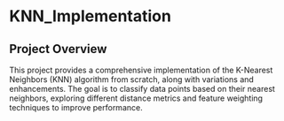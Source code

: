 # KNN_Implementation

## Project Overview
This project provides a comprehensive implementation of the K-Nearest Neighbors (KNN) algorithm from scratch, along with variations and enhancements. The goal is to classify data points based on their nearest neighbors, exploring different distance metrics and feature weighting techniques to improve performance.
